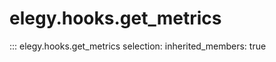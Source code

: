 
# elegy.hooks.get_metrics

::: elegy.hooks.get_metrics
    selection:
        inherited_members: true
